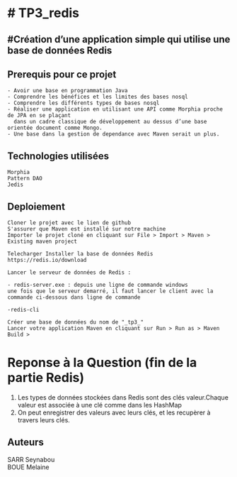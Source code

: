 <h1># TP3_redis</h1>
<h2>#Création d’une application simple qui utilise une base de données Redis</h2>
 <h2>Prerequis pour ce projet</h2>

    - Avoir une base en programmation Java
    - Comprendre les bénéfices et les limites des bases nosql
    - Comprendre les différents types de bases nosql
    - Réaliser une application en utilisant une API comme Morphia proche de JPA en se plaçant
      dans un cadre classique de développement au dessus d’une base orientée document comme Mongo.
    - Une base dans la gestion de dependance avec Maven serait un plus.

<h2>Technologies utilisées</h2>

    Morphia
    Pattern DAO
    Jedis

<h2>Deploiement</h2>

    Cloner le projet avec le lien de github
    S'assurer que Maven est installé sur notre machine
    Importer le projet cloné en cliquant sur File > Import > Maven > Existing maven project

    Telecharger Installer la base de données Redis
	https://redis.io/download

	Lancer le serveur de données de Redis :

	- redis-server.exe : depuis une ligne de commande windows
	une fois que le serveur demarré, il faut lancer le client avec la commande ci-dessous dans ligne de commande

	-redis-cli

    Créer une base de données du nom de "_tp3_"
    Lancer votre application Maven en cliquant sur Run > Run as > Maven Build >

<h1>Reponse à la Question (fin de la partie Redis)</h1>
<ol>
	<li>
		Les types de données stockées dans Redis sont des clés valeur.Chaque valeur est associée à une clé comme dans les HashMap
    	</li>
	<li>
		On peut enregistrer des valeurs avec leurs clés, et les recupèrer à travers leurs clés.
   	 </li>

</ol>
<h2> Auteurs</h2>

SARR Seynabou</br>
BOUE Melaine



